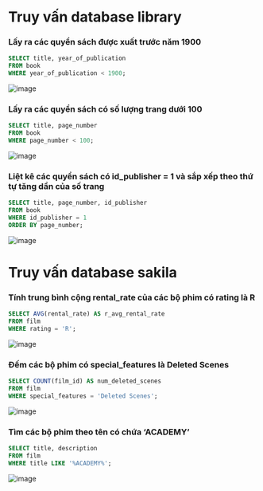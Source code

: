 # Truy vấn database library

### Lấy ra các quyển sách được xuất trước năm 1900
```sql
SELECT title, year_of_publication
FROM book
WHERE year_of_publication < 1900;
```
![image](https://user-images.githubusercontent.com/95962543/155345712-5a3f2998-9c95-4484-a489-c7a1f17c75cc.png)

### Lấy ra các quyển sách có số lượng trang dưới 100
```sql
SELECT title, page_number
FROM book
WHERE page_number < 100;
```
![image](https://user-images.githubusercontent.com/95962543/155346436-399e07d2-5b77-431d-882d-ade7494e0259.png)

### Liệt kê các quyển sách có id_publisher = 1 và sắp xếp theo thứ tự tăng dần của số trang
```sql
SELECT title, page_number, id_publisher
FROM book
WHERE id_publisher = 1
ORDER BY page_number;
```
![image](https://user-images.githubusercontent.com/95962543/155346817-3a928a82-7ea7-4bfc-b85d-ebb2ccf4a352.png)

# Truy vấn database sakila

### Tính trung bình cộng rental_rate của các bộ phim có rating là R
```sql
SELECT AVG(rental_rate) AS r_avg_rental_rate
FROM film
WHERE rating = 'R';
```
![image](https://user-images.githubusercontent.com/95962543/155349112-e2fabe24-3cc7-4bc8-865d-5ce901326db3.png)

### Đếm các bộ phim có special_features là Deleted Scenes
```sql
SELECT COUNT(film_id) AS num_deleted_scenes
FROM film
WHERE special_features = 'Deleted Scenes';
```
![image](https://user-images.githubusercontent.com/95962543/155349250-932a69e8-0171-4010-a3a1-00048c863a4c.png)

### Tìm các bộ phim theo tên có chứa ‘ACADEMY’
```sql
SELECT title, description
FROM film
WHERE title LIKE '%ACADEMY%';
```
![image](https://user-images.githubusercontent.com/95962543/155349603-912f25f1-f70c-4207-b833-cc5028878afe.png)
